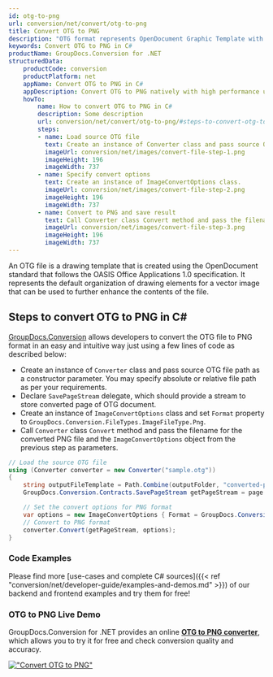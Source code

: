 ```yaml
---
id: otg-to-png
url: conversion/net/convert/otg-to-png
title: Convert OTG to PNG
description: "OTG format represents OpenDocument Graphic Template with .otg extension. Learn how to convert OTG to PNG file programmatically in C# language using GroupDocs.Conversion for .NET library."
keywords: Convert OTG to PNG in C#
productName: GroupDocs.Conversion for .NET
structuredData:
    productCode: conversion
    productPlatform: net
    appName: Convert OTG to PNG in C#
    appDescription: Convert OTG to PNG natively with high performance using C# language and server side GroupDocs.Conversion for .NET APIs, without the use of any software like Microsoft or Open Office.
    howTo:
        name: How to convert OTG to PNG in C# 
        description: Some description
        url: conversion/net/convert/otg-to-png/#steps-to-convert-otg-to-png-in-c
        steps:
        - name: Load source OTG file 
          text: Create an instance of Converter class and pass source OTG file path as a constructor parameter. You may specify absolute or relative file path as per your requirements. 
          imageUrl: conversion/net/images/convert-file-step-1.png
          imageHeight: 196
          imageWidth: 737
        - name: Specify convert options 
          text: Create an instance of ImageConvertOptions class.
          imageUrl: conversion/net/images/convert-file-step-2.png
          imageHeight: 196
          imageWidth: 737
        - name: Convert to PNG and save result 
          text: Call Converter class Convert method and pass the filename for the converted HTML file and the ImageConvertOptions object from the previous step as parameters.
          imageUrl: conversion/net/images/convert-file-step-3.png
          imageHeight: 196
          imageWidth: 737
---
```


An OTG file is a drawing template that is created using the OpenDocument standard that follows the OASIS Office Applications 1.0 specification. It represents the default organization of drawing elements for a vector image that can be used to further enhance the contents of the file.

## Steps to convert OTG to PNG in C#

[GroupDocs.Conversion](https://products.groupdocs.com/conversion/net) allows developers to convert the OTG file to PNG format in an easy and intuitive way just using a few lines of code as described below:

* Create an instance of `Converter` class and pass source OTG file path as a constructor parameter. You may specify absolute or relative file path as per your requirements. 
* Declare `SavePageStream` delegate, which should provide a stream to store converted page of OTG document.
* Create an instance of `ImageConvertOptions` class and set `Format` property to `GroupDocs.Conversion.FileTypes.ImageFileType.Png`.
* Call `Converter` class `Convert` method and pass the filename for the converted PNG file and the `ImageConvertOptions` object from the previous step as parameters.

```csharp
// Load the source OTG file
using (Converter converter = new Converter("sample.otg"))
{
    string outputFileTemplate = Path.Combine(outputFolder, "converted-page-{0}.png");
    GroupDocs.Conversion.Contracts.SavePageStream getPageStream = page => new FileStream(string.Format(outputFileTemplate, page), FileMode.Create);

    // Set the convert options for PNG format
    var options = new ImageConvertOptions { Format = GroupDocs.Conversion.FileTypes.ImageFileType.Png };   
    // Convert to PNG format
    converter.Convert(getPageStream, options);
}
```

### Code Examples

Please find more [use-cases and complete C# sources]({{< ref "conversion/net/developer-guide/examples-and-demos.md" >}}) of our backend and frontend examples and try them for free!

### OTG to PNG Live Demo

GroupDocs.Conversion for .NET provides an online [**OTG to PNG converter**](https://products.groupdocs.app/conversion/otg-to-png), which allows you to try it for free and check conversion quality and accuracy.

[!["Convert OTG to PNG"](conversion/net/images/convert-to-png/convert-otg-to-png.png)](https://products.groupdocs.app/conversion/otg-to-png)